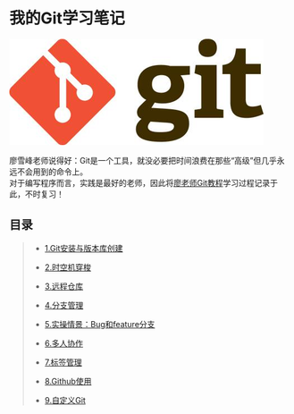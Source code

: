 # 我的Git学习笔记
![](./res/img/git_icon.jpeg)

廖雪峰老师说得好：Git是一个工具，就没必要把时间浪费在那些“高级”但几乎永远不会用到的命令上。  
对于编写程序而言，实践是最好的老师，因此将[廖老师Git教程](https://www.liaoxuefeng.com/wiki/0013739516305929606dd18361248578c67b8067c8c017b000)学习过程记录于此，不时复习！

## 目录
> + [1.Git安装与版本库创建](./res/post/1.Set_up_Git_and_Creat_repository.md)
> 
> + [2.时空机穿梭](./res/post/2.Time_Machine.md)
> 
> + [3.远程仓库](./res/post/3.Remote_repository.md)
> 
> + [4.分支管理](./res/post/4.Branch_management.md)
> 
> + [5.实操情景：Bug和feature分支](./res/post/5.Bug_feature_Branch.md)
> 
> + [6.多人协作]()
> 
> + [7.标签管理]()
> 
> + [8.Github使用]()
> 
> + [9.自定义Git]()